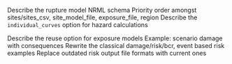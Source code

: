 Describe the rupture model NRML schema
Priority order amongst sites/sites_csv, site_model_file, exposure_file, region
Describe the `individual_curves` option for hazard calculations

Describe the reuse option for exposure models
Example: scenario damage with consequences
Rewrite the classical damage/risk/bcr, event based risk examples
Replace outdated risk output file formats with current ones
